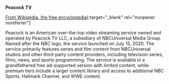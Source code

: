 **Peacock TV**<br>

[From Wikipedia, the free encyclopedia](https://en.wikipedia.org/wiki/Peacock_(streaming_service)){:target="_blank" rel="noopener noreferrer"}

Peacock is an American over-the-top video streaming service owned and operated by Peacock TV LLC, a subsidiary of NBCUniversal Media Group. Named after the NBC logo, the service launched on July 15, 2020. The service primarily features series and film content from NBCUniversal studios and other third-party content providers, including television series, films, news, and sports programming. The service is available in a grandfathered free ad-supported version with limited content, while premium tiers include a larger content library and access to additional NBC Sports, Hallmark Channel, and WWE content.
